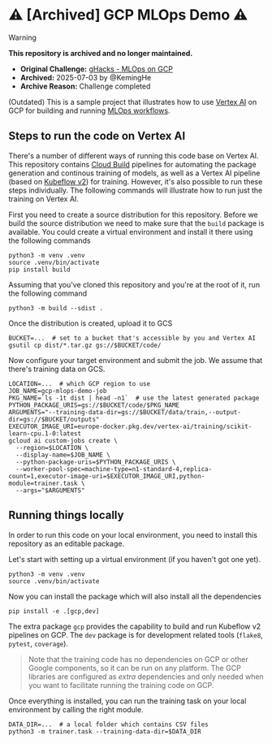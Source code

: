 # ⚠️ [Archived] GCP MLOps Demo ⚠️

>[!WARNING]
> **This repository is archived and no longer maintained.**
>
> - **Original Challenge:** [gHacks - MLOps on GCP](https://ghacks.dev/hacks/mlops-on-gcp/)
> - **Archived:** 2025-07-03 by @KemingHe
> - **Archive Reason:** Challenge completed

(Outdated) This is a sample project that illustrates how to use [Vertex AI](https://cloud.google.com/vertex-ai) on GCP for building and running [MLOps workflows](https://cloud.google.com/architecture/mlops-continuous-delivery-and-automation-pipelines-in-machine-learning#mlops_level_2_cicd_pipeline_automation).

## Steps to run the code on Vertex AI

There's a number of different ways of running this code base on Vertex AI. This repository contains [Cloud Build](https://cloud.google.com/build) pipelines for automating the package generation and continous training of models, as well as a Vertex AI pipeline (based on [Kubeflow v2](https://www.kubeflow.org/docs/components/pipelines/v2/introduction/)) for training. However, it's also possible to run these steps individually. The following commands will illustrate how to run just the training on Vertex AI.

First you need to create a source distribution for this repository. Before we build the source distribution we need to make sure that the `build` package is available. You could create a virtual environment and install it there using the following commands

```shell
python3 -m venv .venv
source .venv/bin/activate
pip install build
```

Assuming that you've cloned this repository and you're at the root of it, run the following command

```shell
python3 -m build --sdist .
```

Once the distribution is created, upload it to GCS

```shell
BUCKET=...  # set to a bucket that's accessible by you and Vertex AI
gsutil cp dist/*.tar.gz gs://$BUCKET/code/
```

Now configure your target environment and submit the job. We assume that there's training data on GCS.

```shell
LOCATION=...  # which GCP region to use
JOB_NAME=gcp-mlops-demo-job
PKG_NAME=`ls -1t dist | head -n1`  # use the latest generated package
PYTHON_PACKAGE_URIS=gs://$BUCKET/code/$PKG_NAME
ARGUMENTS="--training-data-dir=gs://$BUCKET/data/train,--output-dir=gs://$BUCKET/outputs"
EXECUTOR_IMAGE_URI=europe-docker.pkg.dev/vertex-ai/training/scikit-learn-cpu.1-0:latest
gcloud ai custom-jobs create \
  --region=$LOCATION \
  --display-name=$JOB_NAME \
  --python-package-uris=$PYTHON_PACKAGE_URIS \
  --worker-pool-spec=machine-type=n1-standard-4,replica-count=1,executor-image-uri=$EXECUTOR_IMAGE_URI,python-module=trainer.task \
  --args="$ARGUMENTS"
```

## Running things locally

In order to run this code on your local environment, you need to install this repository as an editable package.

Let's start with setting up a virtual environment (if you haven't got one yet).

```shell
python3 -m venv .venv
source .venv/bin/activate
```

Now you can install the package which will also install all the dependencies

```shell
pip install -e .[gcp,dev]
```

The extra package `gcp` provides the capability to build and run Kubeflow v2 pipelines on GCP. The `dev` package is for development related tools (`flake8`, `pytest`, `coverage`).

> Note that the training code has no dependencies on GCP or other Google components, so it can be run on any platform. The GCP libraries are configured as _extra_ dependencies and only needed when you want to facilitate running the training code on GCP.

Once everything is installed, you can run the training task on your local environment by calling the right module.

```shell
DATA_DIR=...  # a local folder which contains CSV files
python3 -m trainer.task --training-data-dir=$DATA_DIR
```
